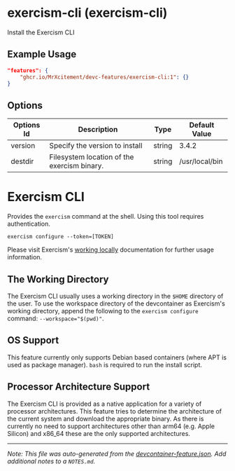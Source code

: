 
# exercism-cli (exercism-cli)

Install the Exercism CLI

## Example Usage

```json
"features": {
    "ghcr.io/MrXcitement/devc-features/exercism-cli:1": {}
}
```

## Options

| Options Id | Description | Type | Default Value |
|-----|-----|-----|-----|
| version | Specify the version to install | string | 3.4.2 |
| destdir | Filesystem location of the exercism binary. | string | /usr/local/bin |

# Exercism CLI

Provides the `exercism` command at the shell. Using this tool requires authentication.

```shell
exercism configure --token=[TOKEN]
```

Please visit Exercism's [working locally](https://exercism.org/docs/using/solving-exercises/working-locally) documentation for further usage information.

## The Working Directory

The Exercism CLI usually uses a working directory in the `$HOME` directory of the user.
To use the workspace directory of the devcontainer as Exercism's working directory, append the following to the `exercism configure` command: `--workspace="$(pwd)"`.

## OS Support

This feature currently only supports Debian based containers (where APT is used as package manager).
`bash` is required to run the install script.

## Processor Architecture Support

The Exercism CLI is provided as a native application for a variety of processor architectures.
This feature tries to determine the architecture of the current system and download the appropriate binary.
As there is currently no need to support architectures other than arm64 (e.g. Apple Silicon) and x86_64 these are the only supported architectures.


---

_Note: This file was auto-generated from the [devcontainer-feature.json](https://github.com/MrXcitement/devc-features/blob/main/src/exercism-cli/devcontainer-feature.json).  Add additional notes to a `NOTES.md`._
